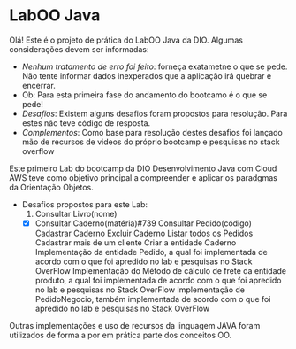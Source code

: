 # LabOO Java

Olá! Este é o projeto de prática do LabOO Java da DIO. Algumas considerações devem ser informadas:

* _Nenhum tratamento de erro foi feito_: forneça exatametne o que se pede. Não tente informar dados inexperados que a aplicação irá quebrar e encerrar.
* Ob: Para esta primeira fase do andamento do bootcamo é o que se pede!
* _Desafios_: Existem alguns desafios foram propostos para resolução. Para estes não teve código de resposta.
* _Complementos_: Como base para resolução destes desafios foi lançado mão de recursos de videos do próprio bootcamp e pesquisas no stack overflow 

Este primeiro Lab do bootcamp da DIO Desenvolvimento Java com Cloud AWS teve como objetivo principal a compreender e aplicar os paradgmas da Orientação Objetos.

 * Desafios propostos para este Lab:
   1. Consultar Livro(nome)
   -[X] Consultar Caderno(matéria)#739
   Consultar Pedido(código)
   Cadastrar Caderno
   Excluir Caderno
   Listar todos os Pedidos
   Cadastrar mais de um cliente
   Criar a entidade Caderno 
   Implementação da entidade Pedido, a qual foi implementada de acordo com o que foi apredido no lab e pesquisas no Stack OverFlow
   Implementação do Método de cálculo de frete da entidade produto, a qual foi implementada de acordo com o que foi apredido no lab e pesquisas no Stack OverFlow
   Implementação de PedidoNegocio, também implementada de acordo com o que foi apredido no lab e pesquisas no Stack OverFlow
   
  Outras implementações e uso de recursos da linguagem JAVA foram utilizados de forma a por em prática parte dos conceitos OO.    
